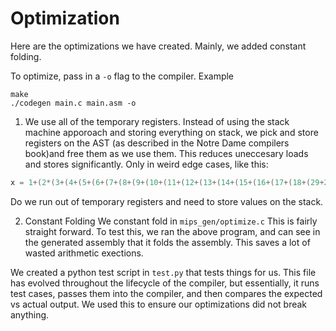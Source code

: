 # Optimization
Here are the optimizations we have created. Mainly, we added constant folding.

To optimize, pass in a `-o` flag to the compiler. Example

```
make
./codegen main.c main.asm -o
```

1. We use all of the temporary registers. Instead of using the stack machine apporoach and storing everything on stack, we pick and store registers on the AST (as described in the Notre Dame compilers book)and free them as we use them. This reduces uneccesary loads and stores significantly. Only in weird edge cases, like this:

```c
x = 1+(2*(3+(4+(5+(6+(7+(8+(9+(10+(11+(12+(13+(14+(15+(16+(17+(18+(29+20))))))))))))))))))
```

Do we run out of temporary registers and need to store values on the stack.

2. Constant Folding
We constant fold in `mips_gen/optimize.c` This is fairly straight forward. To test this, we ran the above program, and can see in the generated assembly that it folds the assembly. This saves a lot of wasted arithmetic exections.

We created a python test script in `test.py` that tests things for us. This file has evolved throughout the lifecycle of the compiler, but essentially, it runs test cases, passes them into the compiler, and then compares the expected vs actual output. We used this to ensure our optimizations did not break anything.